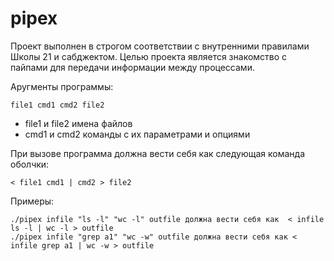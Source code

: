 # pipex
Проект выполнен в строгом соответствии с внутренними правилами Школы 21 и сабджектом. Целью проекта является знакомство с пайпами для передачи информации между процессами.

Аругменты программы:
```
file1 cmd1 cmd2 file2
```
- file1 и file2 имена файлов
- cmd1 и cmd2 команды с их параметрами и опциями

При вызове программа должна вести себя как следующая команда оболчки:
```
< file1 cmd1 | cmd2 > file2
```

Примеры:
```
./pipex infile "ls -l" "wc -l" outfile должна вести себя как  < infile ls -l | wc -l > outfile
./pipex infile "grep a1" "wc -w" outfile должна вести себя как < infile grep a1 | wc -w > outfile
```

